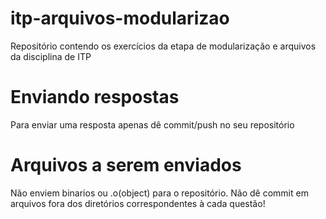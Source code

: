 # itp-arquivos-modularizao
Repositório contendo os exercícios da etapa de modularização e arquivos da disciplina de ITP

# Enviando respostas
Para enviar uma resposta apenas dê commit/push no seu repositório

# Arquivos a serem enviados
Não enviem binarios ou .o(object) para o repositório. Não dê commit em arquivos fora dos diretórios correspondentes à cada questão!
